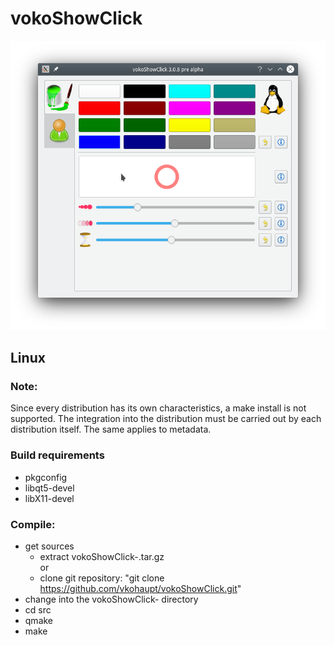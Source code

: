 # vokoShowClick
![Picture](https://github.com/vkohaupt/vokoShowClick/blob/main/vokoShowClick.png)

## Linux

### Note:
Since every distribution has its own characteristics, a make install is not supported. The integration into the distribution must be carried out by each distribution itself. The same applies to metadata.


### Build requirements
* pkgconfig
* libqt5-devel
* libX11-devel

### Compile:  
  - get sources  
    - extract vokoShowClick-<version>.tar.gz  
     or  
    - clone git repository: "git clone https://github.com/vkohaupt/vokoShowClick.git"  
  - change into the vokoShowClick-<version> directory  
  - cd src  
  - qmake  
  - make  
    
